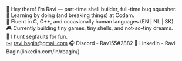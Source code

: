 👋 Hey there! I’m Ravi — part-time shell builder, full-time bug squasher.  
🧠 Learning by doing (and breaking things) at Codam.  
🧰 Fluent in C, C++, and occasionally human languages (EN | NL | SK).  
🎮 Currently building tiny games, tiny shells, and not-so-tiny dreams.  
🐛 I hunt segfaults for fun.  
✉️ ravi.bagin@gmail.com
🎧 Discord - Rav155#2882
💼 LinkedIn - Ravi Bagin(linkedin.com/in/rbagin/)
<!---
rbagin/rbagin is a ✨ special ✨ repository because its `README.md` (this file) appears on your GitHub profile.
You can click the Preview link to take a look at your changes.
--->
